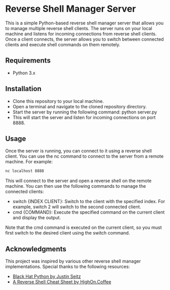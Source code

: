 # Reverse Shell Manager Server

This is a simple Python-based reverse shell manager server that allows you to manage multiple reverse shell clients. The server runs on your local machine and listens for incoming connections from reverse shell clients. Once a client connects, the server allows you to switch between connected clients and execute shell commands on them remotely.
## Requirements
- Python 3.x

## Installation
- Clone this repository to your local machine.
- Open a terminal and navigate to the cloned repository directory.
- Start the server by running the following command: python server.py
- This will start the server and listen for incoming connections on port 8888.

## Usage

Once the server is running, you can connect to it using a reverse shell client. You can use the nc command to connect to the server from a remote machine. For example:

```bash
nc localhost 8888
```

This will connect to the server and open a reverse shell on the remote machine. You can then use the following commands to manage the connected clients:
- switch {INDEX CLIENT}: Switch to the client with the specified index. For example, switch 2 will switch to the second connected client.
- cmd {COMMAND}: Execute the specified command on the current client and display the output.

Note that the cmd command is executed on the current client, so you must first switch to the desired client using the switch command.

## Acknowledgments

This project was inspired by various other reverse shell manager implementations. Special thanks to the following resources:
- [Black Hat Python by Justin Seitz](https://nostarch.com/black-hat-python2E)
- [A Reverse Shell Cheat Sheet by HighOn.Coffee](https://highon.coffee/blog/reverse-shell-cheat-sheet/)
